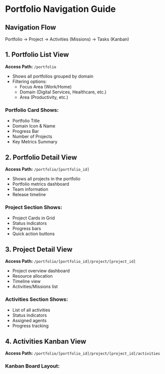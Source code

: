 # Portfolio Navigation Guide

## Navigation Flow
Portfolio → Project → Activities (Missions) → Tasks (Kanban)

## 1. Portfolio List View
**Access Path:** `/portfolio`
- Shows all portfolios grouped by domain
- Filtering options:
  - Focus Area (Work/Home)
  - Domain (Digital Services, Healthcare, etc.)
  - Area (Productivity, etc.)

### Portfolio Card Shows:
- Portfolio Title
- Domain Icon & Name
- Progress Bar
- Number of Projects
- Key Metrics Summary

## 2. Portfolio Detail View
**Access Path:** `/portfolio/[portfolio_id]`
- Shows all projects in the portfolio
- Portfolio metrics dashboard
- Team information
- Release timeline

### Project Section Shows:
- Project Cards in Grid
- Status indicators
- Progress bars
- Quick action buttons

## 3. Project Detail View
**Access Path:** `/portfolio/[portfolio_id]/project/[project_id]`
- Project overview dashboard
- Resource allocation
- Timeline view
- Activities/Missions list

### Activities Section Shows:
- List of all activities
- Status indicators
- Assigned agents
- Progress tracking

## 4. Activities Kanban View
**Access Path:** `/portfolio/[portfolio_id]/project/[project_id]/activities`

### Kanban Board Layout: 